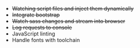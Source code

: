 
* ~~Watching script files and inject them dynamically~~
* ~~Integrate bootstrap~~
* ~~Watch sass changes and stream into browser~~
* ~~Log requests to console~~
* JavaScript linting
* Handle fonts with toolchain


